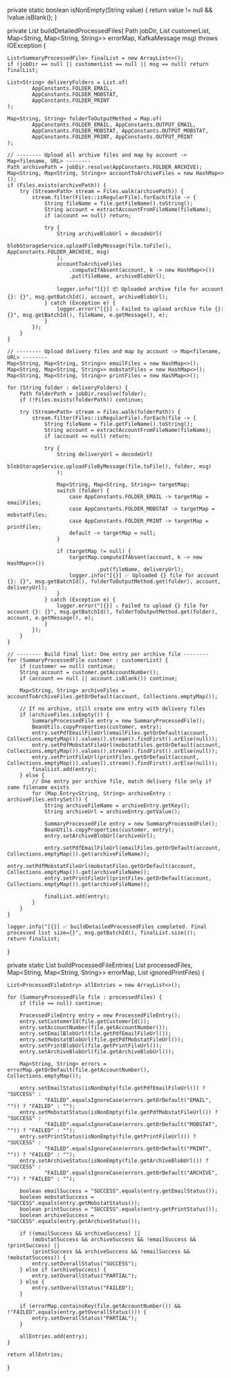 private static boolean isNonEmpty(String value) {
    return value != null && !value.isBlank();
}

private List<SummaryProcessedFile> buildDetailedProcessedFiles(
        Path jobDir,
        List<SummaryProcessedFile> customerList,
        Map<String, Map<String, String>> errorMap,
        KafkaMessage msg) throws IOException {

    List<SummaryProcessedFile> finalList = new ArrayList<>();
    if (jobDir == null || customerList == null || msg == null) return finalList;

    List<String> deliveryFolders = List.of(
            AppConstants.FOLDER_EMAIL,
            AppConstants.FOLDER_MOBSTAT,
            AppConstants.FOLDER_PRINT
    );

    Map<String, String> folderToOutputMethod = Map.of(
            AppConstants.FOLDER_EMAIL, AppConstants.OUTPUT_EMAIL,
            AppConstants.FOLDER_MOBSTAT, AppConstants.OUTPUT_MOBSTAT,
            AppConstants.FOLDER_PRINT, AppConstants.OUTPUT_PRINT
    );

    // -------- Upload all archive files and map by account -> Map<filename, URL> --------
    Path archivePath = jobDir.resolve(AppConstants.FOLDER_ARCHIVE);
    Map<String, Map<String, String>> accountToArchiveFiles = new HashMap<>();
    if (Files.exists(archivePath)) {
        try (Stream<Path> stream = Files.walk(archivePath)) {
            stream.filter(Files::isRegularFile).forEach(file -> {
                String fileName = file.getFileName().toString();
                String account = extractAccountFromFileName(fileName);
                if (account == null) return;

                try {
                    String archiveBlobUrl = decodeUrl(
                            blobStorageService.uploadFileByMessage(file.toFile(), AppConstants.FOLDER_ARCHIVE, msg)
                    );
                    accountToArchiveFiles
                        .computeIfAbsent(account, k -> new HashMap<>())
                        .put(fileName, archiveBlobUrl);

                    logger.info("[{}] 📦 Uploaded archive file for account {}: {}", msg.getBatchId(), account, archiveBlobUrl);
                } catch (Exception e) {
                    logger.error("[{}] ⚠️ Failed to upload archive file {}: {}", msg.getBatchId(), fileName, e.getMessage(), e);
                }
            });
        }
    }

    // -------- Upload delivery files and map by account -> Map<filename, URL> --------
    Map<String, Map<String, String>> emailFiles = new HashMap<>();
    Map<String, Map<String, String>> mobstatFiles = new HashMap<>();
    Map<String, Map<String, String>> printFiles = new HashMap<>();

    for (String folder : deliveryFolders) {
        Path folderPath = jobDir.resolve(folder);
        if (!Files.exists(folderPath)) continue;

        try (Stream<Path> stream = Files.walk(folderPath)) {
            stream.filter(Files::isRegularFile).forEach(file -> {
                String fileName = file.getFileName().toString();
                String account = extractAccountFromFileName(fileName);
                if (account == null) return;

                try {
                    String deliveryUrl = decodeUrl(
                            blobStorageService.uploadFileByMessage(file.toFile(), folder, msg)
                    );

                    Map<String, Map<String, String>> targetMap;
                    switch (folder) {
                        case AppConstants.FOLDER_EMAIL -> targetMap = emailFiles;
                        case AppConstants.FOLDER_MOBSTAT -> targetMap = mobstatFiles;
                        case AppConstants.FOLDER_PRINT -> targetMap = printFiles;
                        default -> targetMap = null;
                    }

                    if (targetMap != null) {
                        targetMap.computeIfAbsent(account, k -> new HashMap<>())
                                 .put(fileName, deliveryUrl);
                        logger.info("[{}] ✅ Uploaded {} file for account {}: {}", msg.getBatchId(), folderToOutputMethod.get(folder), account, deliveryUrl);
                    }
                } catch (Exception e) {
                    logger.error("[{}] ⚠️ Failed to upload {} file for account {}: {}", msg.getBatchId(), folderToOutputMethod.get(folder), account, e.getMessage(), e);
                }
            });
        }
    }

    // -------- Build final list: One entry per archive file --------
    for (SummaryProcessedFile customer : customerList) {
        if (customer == null) continue;
        String account = customer.getAccountNumber();
        if (account == null || account.isBlank()) continue;

        Map<String, String> archiveFiles = accountToArchiveFiles.getOrDefault(account, Collections.emptyMap());

        // If no archive, still create one entry with delivery files
        if (archiveFiles.isEmpty()) {
            SummaryProcessedFile entry = new SummaryProcessedFile();
            BeanUtils.copyProperties(customer, entry);
            entry.setPdfEmailFileUrl(emailFiles.getOrDefault(account, Collections.emptyMap()).values().stream().findFirst().orElse(null));
            entry.setPdfMobstatFileUrl(mobstatFiles.getOrDefault(account, Collections.emptyMap()).values().stream().findFirst().orElse(null));
            entry.setPrintFileUrl(printFiles.getOrDefault(account, Collections.emptyMap()).values().stream().findFirst().orElse(null));
            finalList.add(entry);
        } else {
            // One entry per archive file, match delivery file only if same filename exists
            for (Map.Entry<String, String> archiveEntry : archiveFiles.entrySet()) {
                String archiveFileName = archiveEntry.getKey();
                String archiveUrl = archiveEntry.getValue();

                SummaryProcessedFile entry = new SummaryProcessedFile();
                BeanUtils.copyProperties(customer, entry);
                entry.setArchiveBlobUrl(archiveUrl);

                entry.setPdfEmailFileUrl(emailFiles.getOrDefault(account, Collections.emptyMap()).get(archiveFileName));
                entry.setPdfMobstatFileUrl(mobstatFiles.getOrDefault(account, Collections.emptyMap()).get(archiveFileName));
                entry.setPrintFileUrl(printFiles.getOrDefault(account, Collections.emptyMap()).get(archiveFileName));

                finalList.add(entry);
            }
        }
    }

    logger.info("[{}] ✅ buildDetailedProcessedFiles completed. Final processed list size={}", msg.getBatchId(), finalList.size());
    return finalList;
}

private static List<ProcessedFileEntry> buildProcessedFileEntries(
        List<SummaryProcessedFile> processedFiles,
        Map<String, Map<String, String>> errorMap,
        List<PrintFile> ignoredPrintFiles) {

    List<ProcessedFileEntry> allEntries = new ArrayList<>();

    for (SummaryProcessedFile file : processedFiles) {
        if (file == null) continue;

        ProcessedFileEntry entry = new ProcessedFileEntry();
        entry.setCustomerId(file.getCustomerId());
        entry.setAccountNumber(file.getAccountNumber());
        entry.setEmailBlobUrl(file.getPdfEmailFileUrl());
        entry.setMobstatBlobUrl(file.getPdfMobstatFileUrl());
        entry.setPrintBlobUrl(file.getPrintFileUrl());
        entry.setArchiveBlobUrl(file.getArchiveBlobUrl());

        Map<String, String> errors = errorMap.getOrDefault(file.getAccountNumber(), Collections.emptyMap());

        entry.setEmailStatus(isNonEmpty(file.getPdfEmailFileUrl()) ? "SUCCESS" :
                "FAILED".equalsIgnoreCase(errors.getOrDefault("EMAIL", "")) ? "FAILED" : "");
        entry.setMobstatStatus(isNonEmpty(file.getPdfMobstatFileUrl()) ? "SUCCESS" :
                "FAILED".equalsIgnoreCase(errors.getOrDefault("MOBSTAT", "")) ? "FAILED" : "");
        entry.setPrintStatus(isNonEmpty(file.getPrintFileUrl()) ? "SUCCESS" :
                "FAILED".equalsIgnoreCase(errors.getOrDefault("PRINT", "")) ? "FAILED" : "");
        entry.setArchiveStatus(isNonEmpty(file.getArchiveBlobUrl()) ? "SUCCESS" :
                "FAILED".equalsIgnoreCase(errors.getOrDefault("ARCHIVE", "")) ? "FAILED" : "");

        boolean emailSuccess = "SUCCESS".equals(entry.getEmailStatus());
        boolean mobstatSuccess = "SUCCESS".equals(entry.getMobstatStatus());
        boolean printSuccess = "SUCCESS".equals(entry.getPrintStatus());
        boolean archiveSuccess = "SUCCESS".equals(entry.getArchiveStatus());

        if ((emailSuccess && archiveSuccess) ||
            (mobstatSuccess && archiveSuccess && !emailSuccess && !printSuccess) ||
            (printSuccess && archiveSuccess && !emailSuccess && !mobstatSuccess)) {
            entry.setOverallStatus("SUCCESS");
        } else if (archiveSuccess) {
            entry.setOverallStatus("PARTIAL");
        } else {
            entry.setOverallStatus("FAILED");
        }

        if (errorMap.containsKey(file.getAccountNumber()) && !"FAILED".equals(entry.getOverallStatus())) {
            entry.setOverallStatus("PARTIAL");
        }

        allEntries.add(entry);
    }

    return allEntries;
}
